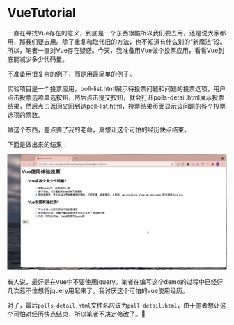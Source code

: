 # VueTutorial

一直在寻找Vue存在的意义，到底是一个东西很酷所以我们要去用，还是说大家都用，那我们要去用。除了重复和取代旧的方法，也不知道有什么别的“新魔法”没。所以，笔者一直对Vue存在疑惑。今天，我准备用Vue做个投票应用，看看Vue到底能减少多少代码量。

不准备用很复杂的例子，而是用最简单的例子。

实验项目是一个投票应用，poll-list.html展示待投票问题和问题的投票选项，用户点击投票选项单选按钮，然后点击提交按钮，就会打开polls-detail.html展示投票结果，然后点击返回又回到达poll-list.html，投票结果页面显示该问题的各个投票选项的票数。

做这个东西，差点要了我的老命，真想让这个可怕的经历快点结束。

下面是做出来的结果：

![](https://github.com/cs246810/VueTutorial/blob/master/vue_tutorial.gif)

有人说，最好是在vue中不要使用jquery。笔者在编写这个demo的过程中已经好几次惹不住想将jquery用起来了。我讨厌这个可怕的vue使用经历。

对了，最后`polls-detail.html`文件名应该为`poll-detail.html`，由于笔者想让这个可怕对经历快点结束，所以笔者不决定修改了。:musical_note:	